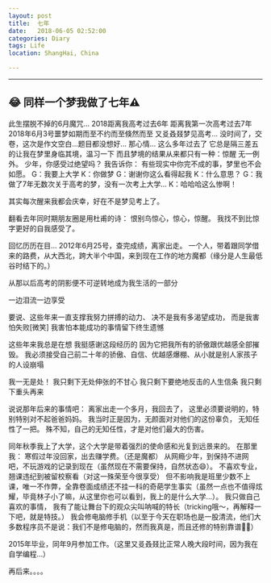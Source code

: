 ```yaml
---
layout: post
title:  七年
date:   2018-06-05 02:52:00
categories: Diary
tags: Life
location: ShangHai, China 

---
```

---

😂
同样一个梦我做了七年⚠️
--------
此生摆脱不掉的6月魔咒... 
2018距离我高考过去6年
距离我第一次高考过去7年
2018年6月3号噩梦如期而至不约而至倏然而至
又㕛叒叕梦见高考...
没时间了，交卷，这次是作文空白...题目都没想好...
那心情...
这么多年过去了
它总是隔三差五的让我在梦里身临其境，温习一下
而且梦境的结果从来都只有一种：惊醒
无一例外。
少年，你感受过绝望吗？
我告诉你：
有些现实中你完不成的事，梦里也不会如愿。
G：我要上大学
K：你做梦
G：谢谢你这么看得起我
K：什么意思？
G：我做了7年无数次关于高考的梦，没有一次考上大学...
K：哈哈哈这么惨啊！

其实每次醒来我都会庆幸，好在不是梦见考上了。

翻看去年同时期朋友圈是用杜甫的诗：
恨别鸟惊心，惊心，惊醒。
我找不到比惊字更好的自我感受了。

回忆历历在目...
2012年6月25号，查完成绩，离家出走。
一个人，带着跟同学借来的路费，从大西北，跨大半个中国，来到现在工作的地方魔都（缘分是人生最低谷时结下的。）

从那以后高考的阴影便不可逆转地成为我生活的一部分

一边泪流一边享受

要说、这些年来一直支撑我努力拼搏的动力、
决不是我有多渴望成功，
而是我害怕失败[微笑] 
我害怕本能成功的事情留下终生遗憾

这些年来我总是在想
我挺感谢这段经历的
因为它把我所有的骄傲跟优越感全部摧毁。
我必须接受自己前二十年的骄傲、自信、优越感爆棚、从小就是别人家孩子的人设崩塌

我一无是处！
我只剩下无处伸张的不甘心
我只剩下要绝地反击的人生信条
我只剩下重头再来


说说那年后来的事情吧：
离家出走一个多月，我回去了，
这里必须要说明的，特别特别对不起爸爸妈妈。
我当时正是因为，无颜面对对他们的这份辜负，
无知任性了一把。
殊不知，自己的无知任性，才是对他们最大的伤害。

同年秋季我上了大学，这个大学是带着强烈的使命感和光复到远景来的。
在那里我：
寒假过年没回家，出去赚学费。（还是魔都）
从网瘾少年，到保持不进网吧，不玩游戏的记录到现在（虽然现在不需要保持，自然状态😄）。
不喜欢专业，翘课违纪到被留校察看（对这一殊荣至今很享受）
但不影响我是班里少数不上课，唯一不作弊，全靠卷面成绩还不挂一科的奇葩学生事实（虽然一点也不值得炫耀，毕竟林子小了嘛，从这里你也可以看到，我上的是什么大学...）。
我只做自己喜欢的事情，
我有了能让舞台下的观众尖叫呐喊的特长（tricking哦～，再解释一下吧，就是特技。）
我会修电脑修手机（以至于今天在职场也是一股清流，他们大多数程序员不是说：我们不是修电脑的，然而我真是，而且还修的特别靠谱🤦‍♂️）

2015年毕业，同年9月参加工作。（这里又㕛叒叕比正常人晚大段时间，因为我在自学编程...）

再后来。。。。

